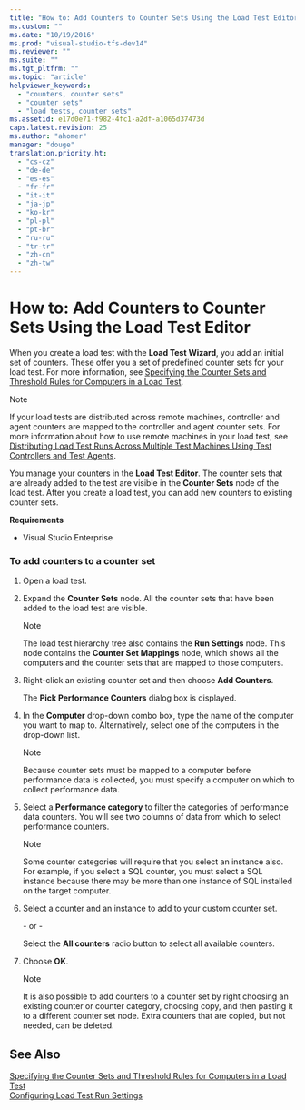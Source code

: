 ```yaml
---
title: "How to: Add Counters to Counter Sets Using the Load Test Editor | Microsoft Docs"
ms.custom: ""
ms.date: "10/19/2016"
ms.prod: "visual-studio-tfs-dev14"
ms.reviewer: ""
ms.suite: ""
ms.tgt_pltfrm: ""
ms.topic: "article"
helpviewer_keywords: 
  - "counters, counter sets"
  - "counter sets"
  - "load tests, counter sets"
ms.assetid: e17d0e71-f982-4fc1-a2df-a1065d37473d
caps.latest.revision: 25
ms.author: "ahomer"
manager: "douge"
translation.priority.ht: 
  - "cs-cz"
  - "de-de"
  - "es-es"
  - "fr-fr"
  - "it-it"
  - "ja-jp"
  - "ko-kr"
  - "pl-pl"
  - "pt-br"
  - "ru-ru"
  - "tr-tr"
  - "zh-cn"
  - "zh-tw"
---
```

# How to: Add Counters to Counter Sets Using the Load Test Editor
When you create a load test with the **Load Test Wizard**, you add an initial set of counters. These offer you a set of predefined counter sets for your load test. For more information, see [Specifying the Counter Sets and Threshold Rules for Computers in a Load Test](../test/specifying-the-counter-sets-and-threshold-rules-for-computers-in-a-load-test.md).  
  
> [!NOTE]
>  If your load tests are distributed across remote machines, controller and agent counters are mapped to the controller and agent counter sets. For more information about how to use remote machines in your load test, see [Distributing Load Test Runs Across Multiple Test Machines Using Test Controllers and Test Agents](../test/distributing-load-test-runs-across-multiple-test-machines-using-test-controllers-and-test-agents.md).  
  
 You manage your counters in the **Load Test Editor**. The counter sets that are already added to the test are visible in the **Counter Sets** node of the load test. After you create a load test, you can add new counters to existing counter sets.  
  
 **Requirements**  
  
-   Visual Studio Enterprise  
  
### To add counters to a counter set  
  
1.  Open a load test.  
  
2.  Expand the **Counter Sets** node. All the counter sets that have been added to the load test are visible.  
  
    > [!NOTE]
    >  The load test hierarchy tree also contains the **Run Settings** node. This node contains the **Counter Set Mappings** node, which shows all the computers and the counter sets that are mapped to those computers.  
  
3.  Right-click an existing counter set and then choose **Add Counters**.  
  
     The **Pick Performance Counters** dialog box is displayed.  
  
4.  In the **Computer** drop-down combo box, type the name of the computer you want to map to. Alternatively, select one of the computers in the drop-down list.  
  
    > [!NOTE]
    >  Because counter sets must be mapped to a computer before performance data is collected, you must specify a computer on which to collect performance data.  
  
5.  Select a **Performance category** to filter the categories of performance data counters. You will see two columns of data from which to select performance counters.  
  
    > [!NOTE]
    >  Some counter categories will require that you select an instance also. For example, if you select a SQL counter, you must select a SQL instance because there may be more than one instance of SQL installed on the target computer.  
  
6.  Select a counter and an instance to add to your custom counter set.  
  
     \- or -  
  
     Select the **All counters** radio button to select all available counters.  
  
7.  Choose **OK**.  
  
    > [!NOTE]
    >  It is also possible to add counters to a counter set by right choosing an existing counter or counter category, choosing copy, and then pasting it to a different counter set node. Extra counters that are copied, but not needed, can be deleted.  
  
## See Also  
 [Specifying the Counter Sets and Threshold Rules for Computers in a Load Test](../test/specifying-the-counter-sets-and-threshold-rules-for-computers-in-a-load-test.md)   
 [Configuring Load Test Run Settings](../test/configuring-load-test-run-settings.md)